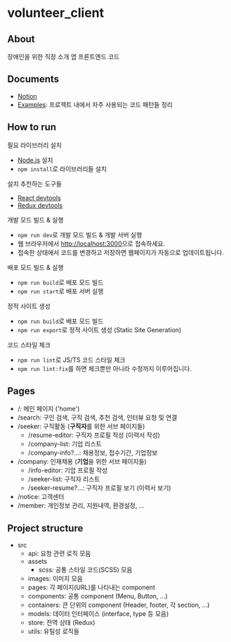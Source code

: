 # volunteer_client

## About

장애인을 위한 직장 소개 앱 프론트엔드 코드

## Documents

- [Notion](https://www.notion.so/SeeMe-dfdcbdb7258e47feafd95d02507df6f3)
- [Examples](https://www.notion.so/Examples-8fd87af7cd3443468efac6be087cd998): 프로젝트 내에서 자주 사용되는 코드 패턴들 정리

## How to run

필요 라이브러리 설치

- [Node.js](https://nodejs.org/ko/) 설치
- `npm install`로 라이브러리들 설치

설치 추천하는 도구들

- [React devtools](https://chrome.google.com/webstore/detail/react-developer-tools/fmkadmapgofadopljbjfkapdkoienihi?hl=ko)
- [Redux devtools](https://chrome.google.com/webstore/detail/redux-devtools/lmhkpmbekcpmknklioeibfkpmmfibljd?hl=ko)

개발 모드 빌드 & 실행

- `npm run dev`로 개발 모드 빌드 & 개발 서버 실행
- 웹 브라우저에서 <http://localhost:3000>으로 접속하세요.
- 접속한 상태에서 코드를 변경하고 저장하면 웹페이지가 자동으로 업데이트됩니다.

배포 모드 빌드 & 실행

- `npm run build`로 배포 모드 빌드
- `npm run start`로 배포 서버 실행

정적 사이트 생성

- `npm run build`로 배포 모드 빌드
- `npm run export`로 정적 사이트 생성 (Static Site Generation)

코드 스타일 체크

- `npm run lint`로 JS/TS 코드 스타일 체크
- `npm run lint:fix`를 하면 체크뿐만 아니라 수정까지 이루어집니다.

## Pages

- /: 메인 페이지 ('home')
- /search: 구인 검색, 구직 검색, 추천 검색, 인터뷰 요청 및 연결
- /seeker: 구직활동 (**구직자**를 위한 서브 페이지들)
  - /resume-editor: 구직자 프로필 작성 (이력서 작성)
  - /company-list: 기업 리스트
  - /company-info?...: 채용정보, 접수기간, 기업정보
- /company: 인재채용 (**기업**을 위한 서브 페이지들)
  - /info-editor: 기업 프로필 작성
  - /seeker-list: 구직자 리스트
  - /seeker-resume?...: 구직자 프로필 보기 (이력서 보기)
- /notice: 고객센터
- /member: 개인정보 관리, 지원내역, 환경설정, ...

## Project structure

- src
  - api: 요청 관련 로직 모음
  - assets
    - scss: 공통 스타일 코드(SCSS) 모음
  - images: 이미지 모음
  - pages: 각 페이지(URL)를 나타내는 component
  - components: 공통 component (Menu, Button, ...)
  - containers: 큰 단위의 component (Header, footer, 각 section, ...)
  - models: 데이터 인터페이스 (interface, type 등 모음)
  - store: 전역 상태 (Redux)
  - utils: 유틸성 로직들
